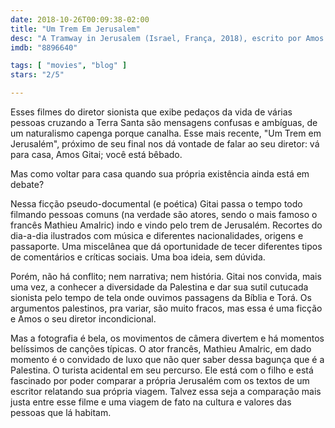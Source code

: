 ```yaml
---
date: 2018-10-26T00:09:38-02:00
title: "Um Trem Em Jerusalem"
desc: "A Tramway in Jerusalem (Israel, França, 2018), escrito por Amos Gitai, Marie-Jose Sanselme, dirigido por Amos Gitai, com Yaël Abecassis, Mathieu Amalric, Lamis Ammar. #mostrasp Crítica escrita para o site CinemAqui."
imdb: "8896640"

tags: [ "movies", "blog" ]
stars: "2/5"

---
```

Esses filmes do diretor sionista que exibe pedaços da vida de várias pessoas cruzando a Terra Santa são mensagens confusas e ambíguas, de um naturalismo capenga porque canalha. Esse mais recente, "Um Trem em Jerusalém", próximo de seu final nos dá vontade de falar ao seu diretor: vá para casa, Amos Gitai; você está bêbado.

Mas como voltar para casa quando sua própria existência ainda está em debate?

Nessa ficção pseudo-documental (e poética) Gitai passa o tempo todo filmando pessoas comuns (na verdade são atores, sendo o mais famoso o francês Mathieu Amalric) indo e vindo pelo trem de Jerusalém. Recortes do dia-a-dia ilustrados com música e diferentes nacionalidades, origens e passaporte. Uma miscelânea que dá oportunidade de tecer diferentes tipos de comentários e críticas sociais. Uma boa ideia, sem dúvida.

Porém, não há conflito; nem narrativa; nem história. Gitai nos convida, mais uma vez, a conhecer a diversidade da Palestina e dar sua sutil cutucada sionista pelo tempo de tela onde ouvimos passagens da Bíblia e Torá. Os argumentos palestinos, pra variar, são muito fracos, mas essa é uma ficção e Amos o seu diretor incondicional.

Mas a fotografia é bela, os movimentos de câmera divertem e há momentos belíssimos de canções típicas. O ator francês, Mathieu Amalric, em dado momento é o convidado de luxo que não quer saber dessa bagunça que é a Palestina. O turista acidental em seu percurso. Ele está com o filho e está fascinado por poder comparar a própria Jerusalém com os textos de um escritor relatando sua própria viagem. Talvez essa seja a comparação mais justa entre esse filme e uma viagem de fato na cultura e valores das pessoas que lá habitam.
